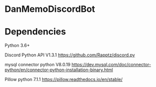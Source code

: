 # DanMemoDiscordBot

# Dependencies 

Python 3.6+

Discord Python API V1.3.1
https://github.com/Rapptz/discord.py

mysql connector python V8.0.19
https://dev.mysql.com/doc/connector-python/en/connector-python-installation-binary.html

Pillow python 7.1.1
https://pillow.readthedocs.io/en/stable/
